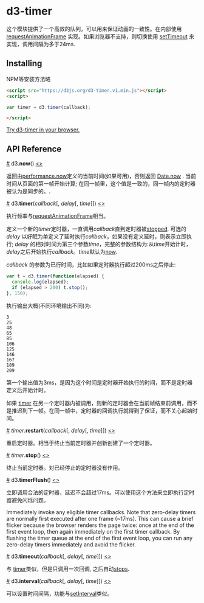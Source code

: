 # d3-timer

这个模块提供了一个高效的队列，可以用来保证动画的一致性。在内部使用 [requestAnimationFrame](https://developer.mozilla.org/en-US/docs/Web/API/window/requestAnimationFrame) 实现。如果浏览器不支持，则切换使用 [setTimeout](https://developer.mozilla.org/en-US/docs/Web/API/WindowTimers/setTimeout) 来实现，调用间隔为多于24ms.

## Installing

NPM等安装方法略

```html
<script src="https://d3js.org/d3-timer.v1.min.js"></script>
<script>

var timer = d3.timer(callback);

</script>
```

[Try d3-timer in your browser.](https://tonicdev.com/npm/d3-timer)

## API Reference

<a name="now" href="#now">#</a> d3.<b>now</b>() [<>](https://github.com/d3/d3-timer/blob/master/src/timer.js#L15 "Source")

返回由[performance.now](https://developer.mozilla.org/en-US/docs/Web/API/Performance/now)定义的当前时间(如果可用)，否则返回 [Date.now](https://developer.mozilla.org/en-US/docs/JavaScript/Reference/Global_Objects/Date/now) . 当前时间从页面的第一帧开始计算; 在同一帧里，这个值是一致的，同一帧内的定时器被认为是同步的。.

<a name="timer" href="#timer">#</a> d3.<b>timer</b>(<i>callback</i>[, <i>delay</i>[, <i>time</i>]]) [<>](https://github.com/d3/d3-timer/blob/master/src/timer.js#L52 "Source")

执行频率与[requestAnimationFrame](https://developer.mozilla.org/en-US/docs/Web/API/window/requestAnimationFrame)相当。

定义一个新的*timer*定时器，一直调用*callback*直到定时器被[stopped](#timer_stop). 可选的 *delay* 以好眠为单定义了延时执行*callback*，如果没有定义延时，则表示立即执行; *delay* 的相对时间为第三个参数*time*，完整的参数结构为:从*time*开始计时，*delay*之后开始执行*callback*。*time*默认为[now](#now).

*callback* 的参数为已行时间，比如如果定时器执行超过200ms之后停止:

```js
var t = d3.timer(function(elapsed) {
  console.log(elapsed);
  if (elapsed > 200) t.stop();
}, 150);
```

执行输出大概(不同环境输出不同)为:

```
3
25
48
65
85
106
125
146
167
189
209
```


第一个输出值为3ms，是因为这个时间是定时器开始执行的时间，而不是定时器定义后开始计时。

如果 [timer](#timer) 在另一个定时器内被调用，则新的定时器会在当前帧结束前调用，而不是推迟到下一帧。在同一帧中，定时器的回调执行就得到了保证，而不关心起始时间。

<a name="timer_restart" href="#timer_restart">#</a> <i>timer</i>.<b>restart</b>(<i>callback</i>[, <i>delay</i>[, <i>time</i>]]) [<>](https://github.com/d3/d3-timer/blob/master/src/timer.js#L31 "Source")

重启定时器。相当于终止当前定时器并创新创建了一个定时器。

<a name="timer_stop" href="#timer_stop">#</a> <i>timer</i>.<b>stop</b>() [<>](https://github.com/d3/d3-timer/blob/master/src/timer.js#L43 "Source")


终止当前定时器。对已经停止的定时器没有作用。

<a name="timerFlush" href="#timerFlush">#</a> d3.<b>timerFlush</b>() [<>](https://github.com/d3/d3-timer/blob/master/src/timer.js#L58 "Source")

立即调用合法的定时器，延迟不会超过17ms。可以使用这个方法来立即执行定时器避免闪烁问题。

Immediately invoke any eligible timer callbacks. Note that zero-delay timers are normally first executed after one frame (~17ms). This can cause a brief flicker because the browser renders the page twice: once at the end of the first event loop, then again immediately on the first timer callback. By flushing the timer queue at the end of the first event loop, you can run any zero-delay timers immediately and avoid the flicker.

<a name="timeout" href="#timeout">#</a> d3.<b>timeout</b>(<i>callback</i>[, <i>delay</i>[, <i>time</i>]]) [<>](https://github.com/d3/d3-timer/blob/master/src/timeout.js "Source")

与 [timer](#timer)类似，但是只调用一次回调, 之后自动[stops](#timer_stop). 

<a name="interval" href="#interval">#</a> d3.<b>interval</b>(<i>callback</i>[, <i>delay</i>[, <i>time</i>]]) [<>](https://github.com/d3/d3-timer/blob/master/src/interval.js "Source")

可以设置时间间隔，功能与[setInterval](https://developer.mozilla.org/en-US/docs/Web/API/WindowTimers/setInterval)类似。

